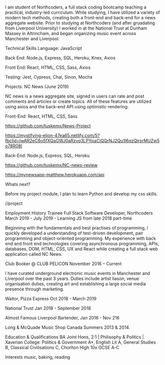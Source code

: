 I am student of Northcoders, a full stack coding bootcamp teaching a practical, industry-led curriculum. While studying, I have utilized a variety of modern tech methods, creating both a front-end and back-end for a news aggregate website. Prior to studying at Northcoders (and after gruadating from Liverpool University) I worked in at the National Trust at Dunham Massey in Altrincham, and began organizing music event across Manchester and Liverpool.

Technical Skills
Language: JavaScript

Back End: Node.js, Express, SQL, Heroku, Knex, Axios

Front End: ​React, HTML, CSS, Sass, Axios

Testing: ​Jest, Cypress, Chai, Sinon, Mocha

Projects:
NC News (June 2019)

NC news is a news aggregate site, signed in users can rate and post comments and articles or create topics. All of these features are utilized using axios and the back-end API using optimistic rendering.

Front-End: React, HTML, CSS, Sass


https://github.com/tuskemx/News-Project

https://mystifying-elion-47ea65.netlify.com/5?fbclid=IwAR2eC6o5fXQaGWJ0aRzvq3LPYpaCiQQrNJ2Qu1I6qzQirsrMUZw5o78R08I

Back-End: Node.js, Express, SQL, Heroku

https://github.com/tuskemx/NC-news-review

https://mynewsapp-matthew.herokuapp.com/api

Whats next?

Before my project module, I plan to learn Python and develop my css skills.

//project




Employment History
Trainee Full Stack Software Developer, Northcoders
March 2019 - July 2019 - Learning JS from late 2018 part-time

Beginning with the fundamentals and best practises of programming, I quickly developed a understanding of test-driven development, pair programming and object-oriented programming. My experience with back end and front end technologies covering asynchronous programming, APIs, databases, DOM, HTML, CSS, UX and React while creating a full stack web application called NC News.

Club Booker @ CLUB PELICON
November 2016 – Current

I have curated underground electronic music events in Manchester and Liverpool over the past 3 years. Duties include artist liason, venue organisation duties, creating art and establishing a large social media presence through marketing.

Waitor, Pizza Express
Oct 2018 - March 2019

National Trust 
Jan 2018 - September 2018

Almost Famous Liverpool Bartender, Jan 2016 - Nov 216

Long & McQuade Music Shop Canada Summers 2013 & 2014.


Education & Qualifications
BA Joint Hons, 2:1 | Philisophy & Politics | Xaverian College: Politics & Government A*, English Lit A, General Studies B, Classical Civilisations C, Chorlton High 10x GCSE A-C

Interests
music, baking, reading
